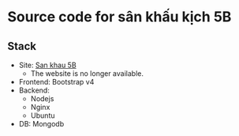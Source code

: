 # Source code for sân khấu kịch 5B

## Stack

* Site: [San khau 5B](https://www.nhahat5b.vn/)
   * The website is no longer available.
* Frontend: Bootstrap v4
* Backend:
    * Nodejs
    * Nginx
    * Ubuntu
* DB: Mongodb
